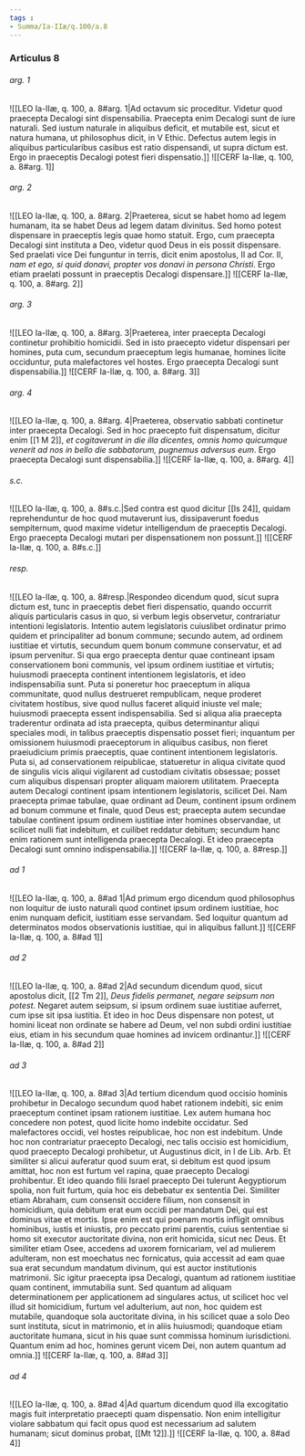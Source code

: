 ```yaml
---
tags : 
- Summa/Ia-IIæ/q.100/a.8
---
```


### Articulus 8

###### arg. 1
![[LEO Ia-IIæ, q. 100, a. 8#arg. 1|Ad octavum sic proceditur. Videtur quod praecepta Decalogi sint dispensabilia. Praecepta enim Decalogi sunt de iure naturali. Sed iustum naturale in aliquibus deficit, et mutabile est, sicut et natura humana, ut philosophus dicit, in V Ethic. Defectus autem legis in aliquibus particularibus casibus est ratio dispensandi, ut supra dictum est. Ergo in praeceptis Decalogi potest fieri dispensatio.]]
![[CERF Ia-IIæ, q. 100, a. 8#arg. 1]]

###### arg. 2
![[LEO Ia-IIæ, q. 100, a. 8#arg. 2|Praeterea, sicut se habet homo ad legem humanam, ita se habet Deus ad legem datam divinitus. Sed homo potest dispensare in praeceptis legis quae homo statuit. Ergo, cum praecepta Decalogi sint instituta a Deo, videtur quod Deus in eis possit dispensare. Sed praelati vice Dei funguntur in terris, dicit enim apostolus, II ad Cor. II, *nam et ego, si quid donavi, propter vos donavi in persona Christi*. Ergo etiam praelati possunt in praeceptis Decalogi dispensare.]]
![[CERF Ia-IIæ, q. 100, a. 8#arg. 2]]

###### arg. 3
![[LEO Ia-IIæ, q. 100, a. 8#arg. 3|Praeterea, inter praecepta Decalogi continetur prohibitio homicidii. Sed in isto praecepto videtur dispensari per homines, puta cum, secundum praeceptum legis humanae, homines licite occiduntur, puta malefactores vel hostes. Ergo praecepta Decalogi sunt dispensabilia.]]
![[CERF Ia-IIæ, q. 100, a. 8#arg. 3]]

###### arg. 4
![[LEO Ia-IIæ, q. 100, a. 8#arg. 4|Praeterea, observatio sabbati continetur inter praecepta Decalogi. Sed in hoc praecepto fuit dispensatum, dicitur enim [[1 M 2]], *et cogitaverunt in die illa dicentes, omnis homo quicumque venerit ad nos in bello die sabbatorum, pugnemus adversus eum*. Ergo praecepta Decalogi sunt dispensabilia.]]
![[CERF Ia-IIæ, q. 100, a. 8#arg. 4]]

###### s.c.
![[LEO Ia-IIæ, q. 100, a. 8#s.c.|Sed contra est quod dicitur [[Is 24]], quidam reprehenduntur de hoc quod mutaverunt ius, dissipaverunt foedus sempiternum, quod maxime videtur intelligendum de praeceptis Decalogi. Ergo praecepta Decalogi mutari per dispensationem non possunt.]]
![[CERF Ia-IIæ, q. 100, a. 8#s.c.]]

###### resp.
![[LEO Ia-IIæ, q. 100, a. 8#resp.|Respondeo dicendum quod, sicut supra dictum est, tunc in praeceptis debet fieri dispensatio, quando occurrit aliquis particularis casus in quo, si verbum legis observetur, contrariatur intentioni legislatoris. Intentio autem legislatoris cuiuslibet ordinatur primo quidem et principaliter ad bonum commune; secundo autem, ad ordinem iustitiae et virtutis, secundum quem bonum commune conservatur, et ad ipsum pervenitur. Si qua ergo praecepta dentur quae contineant ipsam conservationem boni communis, vel ipsum ordinem iustitiae et virtutis; huiusmodi praecepta continent intentionem legislatoris, et ideo indispensabilia sunt. Puta si poneretur hoc praeceptum in aliqua communitate, quod nullus destrueret rempublicam, neque proderet civitatem hostibus, sive quod nullus faceret aliquid iniuste vel male; huiusmodi praecepta essent indispensabilia. Sed si aliqua alia praecepta traderentur ordinata ad ista praecepta, quibus determinantur aliqui speciales modi, in talibus praeceptis dispensatio posset fieri; inquantum per omissionem huiusmodi praeceptorum in aliquibus casibus, non fieret praeiudicium primis praeceptis, quae continent intentionem legislatoris. Puta si, ad conservationem reipublicae, statueretur in aliqua civitate quod de singulis vicis aliqui vigilarent ad custodiam civitatis obsessae; posset cum aliquibus dispensari propter aliquam maiorem utilitatem. Praecepta autem Decalogi continent ipsam intentionem legislatoris, scilicet Dei. Nam praecepta primae tabulae, quae ordinant ad Deum, continent ipsum ordinem ad bonum commune et finale, quod Deus est; praecepta autem secundae tabulae continent ipsum ordinem iustitiae inter homines observandae, ut scilicet nulli fiat indebitum, et cuilibet reddatur debitum; secundum hanc enim rationem sunt intelligenda praecepta Decalogi. Et ideo praecepta Decalogi sunt omnino indispensabilia.]]
![[CERF Ia-IIæ, q. 100, a. 8#resp.]]

###### ad 1
![[LEO Ia-IIæ, q. 100, a. 8#ad 1|Ad primum ergo dicendum quod philosophus non loquitur de iusto naturali quod continet ipsum ordinem iustitiae, hoc enim nunquam deficit, iustitiam esse servandam. Sed loquitur quantum ad determinatos modos observationis iustitiae, qui in aliquibus fallunt.]]
![[CERF Ia-IIæ, q. 100, a. 8#ad 1]]

###### ad 2
![[LEO Ia-IIæ, q. 100, a. 8#ad 2|Ad secundum dicendum quod, sicut apostolus dicit, [[2 Tm 2]], *Deus fidelis permanet, negare seipsum non potest*. Negaret autem seipsum, si ipsum ordinem suae iustitiae auferret, cum ipse sit ipsa iustitia. Et ideo in hoc Deus dispensare non potest, ut homini liceat non ordinate se habere ad Deum, vel non subdi ordini iustitiae eius, etiam in his secundum quae homines ad invicem ordinantur.]]
![[CERF Ia-IIæ, q. 100, a. 8#ad 2]]

###### ad 3
![[LEO Ia-IIæ, q. 100, a. 8#ad 3|Ad tertium dicendum quod occisio hominis prohibetur in Decalogo secundum quod habet rationem indebiti, sic enim praeceptum continet ipsam rationem iustitiae. Lex autem humana hoc concedere non potest, quod licite homo indebite occidatur. Sed malefactores occidi, vel hostes reipublicae, hoc non est indebitum. Unde hoc non contrariatur praecepto Decalogi, nec talis occisio est homicidium, quod praecepto Decalogi prohibetur, ut Augustinus dicit, in I de Lib. Arb. Et similiter si alicui auferatur quod suum erat, si debitum est quod ipsum amittat, hoc non est furtum vel rapina, quae praecepto Decalogi prohibentur. Et ideo quando filii Israel praecepto Dei tulerunt Aegyptiorum spolia, non fuit furtum, quia hoc eis debebatur ex sententia Dei. Similiter etiam Abraham, cum consensit occidere filium, non consensit in homicidium, quia debitum erat eum occidi per mandatum Dei, qui est dominus vitae et mortis. Ipse enim est qui poenam mortis infligit omnibus hominibus, iustis et iniustis, pro peccato primi parentis, cuius sententiae si homo sit executor auctoritate divina, non erit homicida, sicut nec Deus. Et similiter etiam Osee, accedens ad uxorem fornicariam, vel ad mulierem adulteram, non est moechatus nec fornicatus, quia accessit ad eam quae sua erat secundum mandatum divinum, qui est auctor institutionis matrimonii. Sic igitur praecepta ipsa Decalogi, quantum ad rationem iustitiae quam continent, immutabilia sunt. Sed quantum ad aliquam determinationem per applicationem ad singulares actus, ut scilicet hoc vel illud sit homicidium, furtum vel adulterium, aut non, hoc quidem est mutabile, quandoque sola auctoritate divina, in his scilicet quae a solo Deo sunt instituta, sicut in matrimonio, et in aliis huiusmodi; quandoque etiam auctoritate humana, sicut in his quae sunt commissa hominum iurisdictioni. Quantum enim ad hoc, homines gerunt vicem Dei, non autem quantum ad omnia.]]
![[CERF Ia-IIæ, q. 100, a. 8#ad 3]]

###### ad 4
![[LEO Ia-IIæ, q. 100, a. 8#ad 4|Ad quartum dicendum quod illa excogitatio magis fuit interpretatio praecepti quam dispensatio. Non enim intelligitur violare sabbatum qui facit opus quod est necessarium ad salutem humanam; sicut dominus probat, [[Mt 12]].]]
![[CERF Ia-IIæ, q. 100, a. 8#ad 4]]


